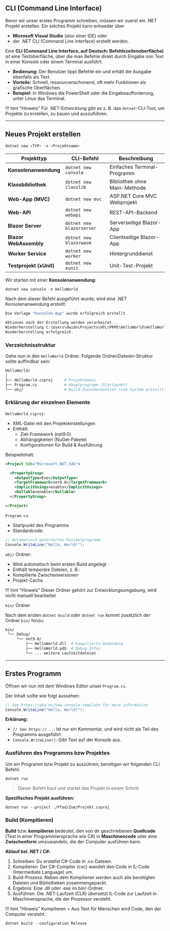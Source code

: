 
## CLI (Command Line Interface)

Bevor wir unser erstes Programm schreiben, müssen wir zuerst ein .NET Projekt erstellen.
Ein solches Projekt kann entweder über 

- **Microsoft Visual Studio** (also einer IDE) oder 
- der .NET CLI (Command Line Interface) erstellt werden.


Eine **CLI (Command Line Interface, auf Deutsch: Befehlszeilenoberfläche)** ist eine Textoberfläche, über die man Befehle direkt durch Eingabe von Text in einer Konsole oder einem Terminal ausführt.

- **Bedienung:** Der Benutzer tippt Befehle ein und erhält die Ausgabe ebenfalls als Text.
- **Vorteile:** Schnell, ressourcenschonend, oft mehr Funktionen als grafische Oberflächen.
- **Beispiel:** In Windows die PowerShell oder die Eingabeaufforderung, unter Linux das Terminal.

!!! hint "Hinweis"
    Für .NET-Entwicklung gibt es z. B. das `dotnet`-CLI-Tool, um Projekte zu erstellen, zu bauen und auszuführen.

--- 

## Neues Projekt erstellen

```powershell
dotnet new <TYP> -n <Projektname>
```

| Projekttyp              | CLI-Befehl                | Beschreibung                 |
| ----------------------- | ------------------------- | ---------------------------- |
| **Konsolenanwendung**   | `dotnet new console`      | Einfaches Terminal-Programm  |
| **Klassbibliothek**     | `dotnet new classlib`     | Bibliothek ohne Main-Methode |
| **Web-App (MVC)**       | `dotnet new mvc`          | ASP.NET Core MVC Webprojekt  |
| **Web-API**             | `dotnet new webapi`       | REST-API-Backend             |
| **Blazor Server**       | `dotnet new blazorserver` | Serverseitige Blazor-App     |
| **Blazor WebAssembly**  | `dotnet new blazorwasm`   | Clientseitige Blazor-App     |
| **Worker Service**      | `dotnet new worker`       | Hintergrunddienst            |
| **Testprojekt (xUnit)** | `dotnet new xunit`        | Unit-Test-Projekt            |


Wir starten mit einer **Konsolenanwendung**:

```powershell
dotnet new console -n HelloWorld
```

Nach dem dieser Befehl ausgeführt wurde, wird eine .NET Konsolenanwendung erstellt:

```powershell
Die Vorlage "Konsolen-App" wurde erfolgreich erstellt.

Aktionen nach der Erstellung werden verarbeitet...
Wiederherstellung C:\Users\dwidn\Projects\HTL\PRPE\HelloWorld\HelloWorld.csproj:
Wiederherstellung erfolgreich.
```

### Verzeichnisstruktur

Gehe nun in den `HelloWorld` Ordner. Folgende Ordner/Dateien-Struktur sollte auffindbar sein:
```bash
HelloWorld/
│
├── HelloWorld.csproj     # Projektdatei
├── Program.cs            # Hauptprogramm (Startpunkt)
└── obj/                  # Build-Zwischendateien (vom System erstellt)
```

### Erklärung der einzelnen Elemente

`HelloWorld.csproj`:

- XML-Datei mit den Projekteinstellungen
- Enthält:
    - Ziel-Framework (<TargetFramework>net9.0</TargetFramework>)
    - Abhängigkeiten (NuGet-Pakete)
    - Konfigurationen für Build & Ausführung

Beispielinhalt:

```xml
<Project Sdk="Microsoft.NET.Sdk">

  <PropertyGroup>
    <OutputType>Exe</OutputType>
    <TargetFramework>net9.0</TargetFramework>
    <ImplicitUsings>enable</ImplicitUsings>
    <Nullable>enable</Nullable>
  </PropertyGroup>

</Project>
```

`Program.cs`:

- Startpunkt des Programms
- Standardcode:

```csharp
// Automatisch generiertes Minimalprogramm
Console.WriteLine("Hello, World!");
```

`obj/` Ordner:

- Wird automatisch beim ersten Build angelegt
- Enthält temporäre Dateien, z. B.:
- Kompilierte Zwischenversionen
- Projekt-Cache

!!! hint "Hinweis"
    Dieser Ordner gehört zur Entwicklungsumgebung, wird nicht manuell bearbeitet

`bin/` Ordner

Nach dem ersten `dotnet build` oder `dotnet run` kommt zusätzlich der Ordner `bin/` hinzu:

```bash
bin/
 └── Debug/
     └── net9.0/
         ├── HelloWorld.dll  # Kompilierte Anwendung
         ├── HelloWorld.pdb  # Debug-Infos
         └── ... weitere Laufzeitdateien
```

---

## Erstes Programm

Öffnen wir nun mit dem Windows Editor unser `Program.cs`.

Der Inhalt sollte wie folgt aussehen:

```csharp
// See https://aka.ms/new-console-template for more information
Console.WriteLine("Hello, World!");
```

**Erklärung:**

- `// See https://...`: Ist nur ein Kommentar, und wird nicht als Teil des Programms ausgeführt 
- `Console.WriteLine()`:  Gibt Text auf der Konsole aus.

### Ausführen des Programms bzw Projektes

Um ein Programm bzw Projekt zu auszühren, benötigen wir folgenden CLI Befehl:

```
dotnet run
```
> Dieser Befehl baut und startet das Projekt in einem Schritt

**Spezifisches Projekt ausführen:**

```
dotnet run --project ./Pfad/Zum/Projekt.csproj
```

### Build (Kompilieren)

**Build** bzw. **kompilieren** bedeutet, den von dir geschriebenen **Quellcode** (Text in einer Programmiersprache wie C#) in **Maschinencode** oder eine **Zwischenform** umzuwandeln, die der Computer ausführen kann.

**Ablauf bei .NET / C#:**

1. Schreiben: Du erstellst C#-Code in .cs-Dateien.
2. Kompilieren: Der C#-Compiler (csc) wandelt den Code in IL-Code (Intermediate Language) um.
3. Build-Prozess: Neben dem Kompilieren werden auch alle benötigten Dateien und Bibliotheken zusammengepackt.
4. Ergebnis: Eine .dll oder .exe im bin/-Ordner.
5. Ausführen: Die .NET-Laufzeit (CLR) übersetzt IL-Code zur Laufzeit in Maschinensprache, die der Prozessor versteht.

!!! hint "Hinweis"
    Kompilieren = Aus Text für Menschen wird Code, den der Computer versteht.

```powershell
dotnet build --configuration Release
```

